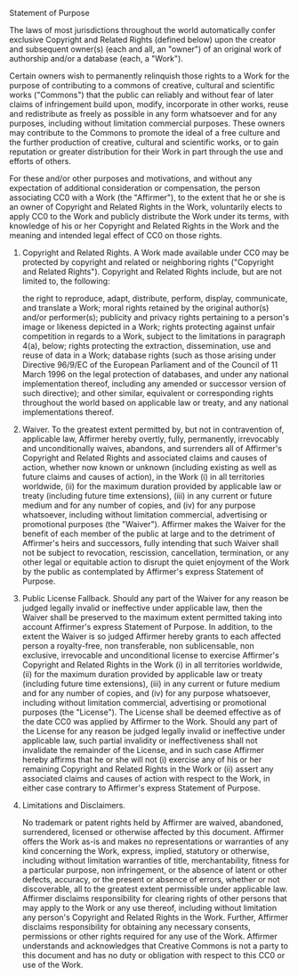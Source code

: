 Statement of Purpose

The laws of most jurisdictions throughout the world automatically
confer exclusive Copyright and Related Rights (defined below) upon the
creator and subsequent owner(s) (each and all, an "owner") of an
original work of authorship and/or a database (each, a "Work").

Certain owners wish to permanently relinquish those rights to a Work
for the purpose of contributing to a commons of creative, cultural and
scientific works ("Commons") that the public can reliably and without
fear of later claims of infringement build upon, modify, incorporate
in other works, reuse and redistribute as freely as possible in any
form whatsoever and for any purposes, including without limitation
commercial purposes. These owners may contribute to the Commons to
promote the ideal of a free culture and the further production of
creative, cultural and scientific works, or to gain reputation or
greater distribution for their Work in part through the use and
efforts of others.

For these and/or other purposes and motivations, and without any
expectation of additional consideration or compensation, the person
associating CC0 with a Work (the "Affirmer"), to the extent that he or
she is an owner of Copyright and Related Rights in the Work,
voluntarily elects to apply CC0 to the Work and publicly distribute
the Work under its terms, with knowledge of his or her Copyright and
Related Rights in the Work and the meaning and intended legal effect
of CC0 on those rights.

1. Copyright and Related Rights. A Work made available under CC0 may
   be protected by copyright and related or neighboring rights
   ("Copyright and Related Rights"). Copyright and Related Rights
   include, but are not limited to, the following:

   the right to reproduce, adapt, distribute, perform, display,
   communicate, and translate a Work; moral rights retained by the
   original author(s) and/or performer(s); publicity and privacy
   rights pertaining to a person's image or likeness depicted in a
   Work; rights protecting against unfair competition in regards to a
   Work, subject to the limitations in paragraph 4(a), below; rights
   protecting the extraction, dissemination, use and reuse of data in
   a Work; database rights (such as those arising under Directive
   96/9/EC of the European Parliament and of the Council of 11 March
   1996 on the legal protection of databases, and under any national
   implementation thereof, including any amended or successor version
   of such directive); and other similar, equivalent or corresponding
   rights throughout the world based on applicable law or treaty, and
   any national implementations thereof.

2. Waiver. To the greatest extent permitted by, but not in
   contravention of, applicable law, Affirmer hereby overtly, fully,
   permanently, irrevocably and unconditionally waives, abandons, and
   surrenders all of Affirmer's Copyright and Related Rights and
   associated claims and causes of action, whether now known or
   unknown (including existing as well as future claims and causes of
   action), in the Work (i) in all territories worldwide, (ii) for the
   maximum duration provided by applicable law or treaty (including
   future time extensions), (iii) in any current or future medium and
   for any number of copies, and (iv) for any purpose whatsoever,
   including without limitation commercial, advertising or promotional
   purposes (the "Waiver"). Affirmer makes the Waiver for the benefit
   of each member of the public at large and to the detriment of
   Affirmer's heirs and successors, fully intending that such Waiver
   shall not be subject to revocation, rescission, cancellation,
   termination, or any other legal or equitable action to disrupt the
   quiet enjoyment of the Work by the public as contemplated by
   Affirmer's express Statement of Purpose.

3. Public License Fallback. Should any part of the Waiver for any
   reason be judged legally invalid or ineffective under applicable
   law, then the Waiver shall be preserved to the maximum extent
   permitted taking into account Affirmer's express Statement of
   Purpose. In addition, to the extent the Waiver is so judged
   Affirmer hereby grants to each affected person a royalty-free, non
   transferable, non sublicensable, non exclusive, irrevocable and
   unconditional license to exercise Affirmer's Copyright and Related
   Rights in the Work (i) in all territories worldwide, (ii) for the
   maximum duration provided by applicable law or treaty (including
   future time extensions), (iii) in any current or future medium and
   for any number of copies, and (iv) for any purpose whatsoever,
   including without limitation commercial, advertising or promotional
   purposes (the "License"). The License shall be deemed effective as
   of the date CC0 was applied by Affirmer to the Work. Should any
   part of the License for any reason be judged legally invalid or
   ineffective under applicable law, such partial invalidity or
   ineffectiveness shall not invalidate the remainder of the License,
   and in such case Affirmer hereby affirms that he or she will not
   (i) exercise any of his or her remaining Copyright and Related
   Rights in the Work or (ii) assert any associated claims and causes
   of action with respect to the Work, in either case contrary to
   Affirmer's express Statement of Purpose.

4. Limitations and Disclaimers.

   No trademark or patent rights held by Affirmer are waived,
   abandoned, surrendered, licensed or otherwise affected by this
   document.  Affirmer offers the Work as-is and makes no
   representations or warranties of any kind concerning the Work,
   express, implied, statutory or otherwise, including without
   limitation warranties of title, merchantability, fitness for a
   particular purpose, non infringement, or the absence of latent or
   other defects, accuracy, or the present or absence of errors,
   whether or not discoverable, all to the greatest extent permissible
   under applicable law.  Affirmer disclaims responsibility for
   clearing rights of other persons that may apply to the Work or any
   use thereof, including without limitation any person's Copyright
   and Related Rights in the Work. Further, Affirmer disclaims
   responsibility for obtaining any necessary consents, permissions or
   other rights required for any use of the Work.  Affirmer
   understands and acknowledges that Creative Commons is not a party
   to this document and has no duty or obligation with respect to this
   CC0 or use of the Work.
